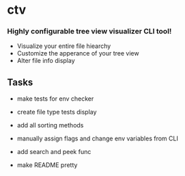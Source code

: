 # ctv

### Highly configurable tree view visualizer CLI tool!

- Visualize your entire file hiearchy
- Customize the apperance of your tree view
- Alter file info display


## Tasks
- make tests for env checker
- create file type tests display

- add all sorting methods
- manually assign flags and change env variables from CLI
- add search and peek func

- make README pretty